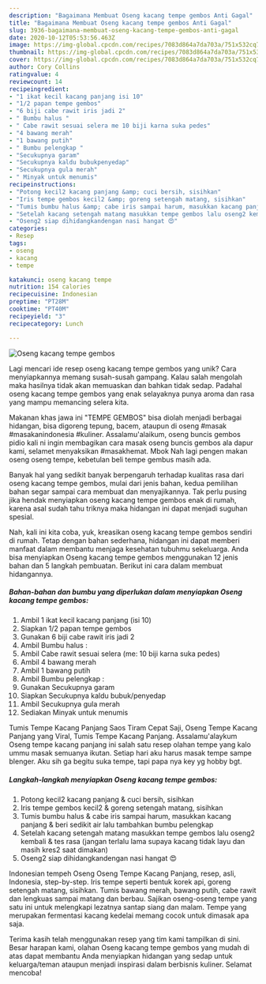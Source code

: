 ```yaml
---
description: "Bagaimana Membuat Oseng kacang tempe gembos Anti Gagal"
title: "Bagaimana Membuat Oseng kacang tempe gembos Anti Gagal"
slug: 3936-bagaimana-membuat-oseng-kacang-tempe-gembos-anti-gagal
date: 2020-10-12T05:53:56.463Z
image: https://img-global.cpcdn.com/recipes/7083d864a7da703a/751x532cq70/oseng-kacang-tempe-gembos-foto-resep-utama.jpg
thumbnail: https://img-global.cpcdn.com/recipes/7083d864a7da703a/751x532cq70/oseng-kacang-tempe-gembos-foto-resep-utama.jpg
cover: https://img-global.cpcdn.com/recipes/7083d864a7da703a/751x532cq70/oseng-kacang-tempe-gembos-foto-resep-utama.jpg
author: Cory Collins
ratingvalue: 4
reviewcount: 14
recipeingredient:
- "1 ikat kecil kacang panjang isi 10"
- "1/2 papan tempe gembos"
- "6 biji cabe rawit iris jadi 2"
- " Bumbu halus "
- " Cabe rawit sesuai selera me 10 biji karna suka pedes"
- "4 bawang merah"
- "1 bawang putih"
- " Bumbu pelengkap "
- "Secukupnya garam"
- "Secukupnya kaldu bubukpenyedap"
- "Secukupnya gula merah"
- " Minyak untuk menumis"
recipeinstructions:
- "Potong kecil2 kacang panjang &amp; cuci bersih, sisihkan"
- "Iris tempe gembos kecil2 &amp; goreng setengah matang, sisihkan"
- "Tumis bumbu halus &amp; cabe iris sampai harum, masukkan kacang panjang &amp; beri sedikit air lalu tambahkan bumbu pelengkap"
- "Setelah kacang setengah matang masukkan tempe gembos lalu oseng2 kembali &amp; tes rasa (jangan terlalu lama supaya kacang tidak layu dan masih kres2 saat dimakan)"
- "Oseng2 siap dihidangkandengan nasi hangat 😍"
categories:
- Resep
tags:
- oseng
- kacang
- tempe

katakunci: oseng kacang tempe 
nutrition: 154 calories
recipecuisine: Indonesian
preptime: "PT28M"
cooktime: "PT40M"
recipeyield: "3"
recipecategory: Lunch

---
```



![Oseng kacang tempe gembos](https://img-global.cpcdn.com/recipes/7083d864a7da703a/751x532cq70/oseng-kacang-tempe-gembos-foto-resep-utama.jpg)

Lagi mencari ide resep oseng kacang tempe gembos yang unik? Cara menyiapkannya memang susah-susah gampang. Kalau salah mengolah maka hasilnya tidak akan memuaskan dan bahkan tidak sedap. Padahal oseng kacang tempe gembos yang enak selayaknya punya aroma dan rasa yang mampu memancing selera kita.

Makanan khas jawa ini &#34;TEMPE GEMBOS&#34; bisa diolah menjadi berbagai hidangan, bisa digoreng tepung, bacem, ataupun di oseng #masak #masakanindonesia #kuliner. Assalamu&#39;alaikum, oseng buncis gembos pidio kali ni ingin membagikan cara masak oseng buncis gembos ala dapur kami, selamet menyaksikan #masakhemat. Mbok Nah lagi pengen makan oseng oseng tempe, kebetulan beli tempe gembus masih ada.

Banyak hal yang sedikit banyak berpengaruh terhadap kualitas rasa dari oseng kacang tempe gembos, mulai dari jenis bahan, kedua pemilihan bahan segar sampai cara membuat dan menyajikannya. Tak perlu pusing jika hendak menyiapkan oseng kacang tempe gembos enak di rumah, karena asal sudah tahu triknya maka hidangan ini dapat menjadi suguhan spesial.


Nah, kali ini kita coba, yuk, kreasikan oseng kacang tempe gembos sendiri di rumah. Tetap dengan bahan sederhana, hidangan ini dapat memberi manfaat dalam membantu menjaga kesehatan tubuhmu sekeluarga. Anda bisa menyiapkan Oseng kacang tempe gembos menggunakan 12 jenis bahan dan 5 langkah pembuatan. Berikut ini cara dalam membuat hidangannya.

<!--inarticleads1-->

##### Bahan-bahan dan bumbu yang diperlukan dalam menyiapkan Oseng kacang tempe gembos:

1. Ambil 1 ikat kecil kacang panjang (isi 10)
1. Siapkan 1/2 papan tempe gembos
1. Gunakan 6 biji cabe rawit iris jadi 2
1. Ambil  Bumbu halus :
1. Ambil  Cabe rawit sesuai selera (me: 10 biji karna suka pedes)
1. Ambil 4 bawang merah
1. Ambil 1 bawang putih
1. Ambil  Bumbu pelengkap :
1. Gunakan Secukupnya garam
1. Siapkan Secukupnya kaldu bubuk/penyedap
1. Ambil Secukupnya gula merah
1. Sediakan  Minyak untuk menumis


Tumis Tempe Kacang Panjang Saos Tiram Cepat Saji, Oseng Tempe Kacang Panjang yang Viral, Tumis Tempe Kacang Panjang. Assalamu&#39;alaykum Oseng tempe kacang panjang ini salah satu resep olahan tempe yang kalo ummu masak semuanya ikutan. Setiap hari aku harus masak tempe sampe blenger. Aku sih ga begitu suka tempe, tapi papa nya key yg hobby bgt. 

<!--inarticleads2-->

##### Langkah-langkah menyiapkan Oseng kacang tempe gembos:

1. Potong kecil2 kacang panjang &amp; cuci bersih, sisihkan
1. Iris tempe gembos kecil2 &amp; goreng setengah matang, sisihkan
1. Tumis bumbu halus &amp; cabe iris sampai harum, masukkan kacang panjang &amp; beri sedikit air lalu tambahkan bumbu pelengkap
1. Setelah kacang setengah matang masukkan tempe gembos lalu oseng2 kembali &amp; tes rasa (jangan terlalu lama supaya kacang tidak layu dan masih kres2 saat dimakan)
1. Oseng2 siap dihidangkandengan nasi hangat 😍


Indonesian tempeh Oseng Oseng Tempe Kacang Panjang, resep, asli, Indonesia, step-by-step. Iris tempe seperti bentuk korek api, goreng setengah matang, sisihkan. Tumis bawang merah, bawang putih, cabe rawit dan lengkuas sampai matang dan berbau. Sajikan oseng-oseng tempe yang satu ini untuk melengkapi lezatnya santap siang dan malam. Tempe yang merupakan fermentasi kacang kedelai memang cocok untuk dimasak apa saja. 

Terima kasih telah menggunakan resep yang tim kami tampilkan di sini. Besar harapan kami, olahan Oseng kacang tempe gembos yang mudah di atas dapat membantu Anda menyiapkan hidangan yang sedap untuk keluarga/teman ataupun menjadi inspirasi dalam berbisnis kuliner. Selamat mencoba!

